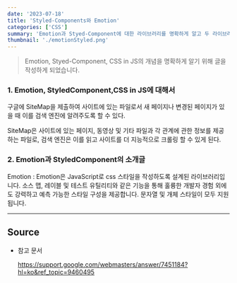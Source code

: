 ```yaml
---
date: '2023-07-18'
title: 'Styled-Components와 Emotion'
categories: ['CSS']
summary: 'Emotion과 Styed-Component에 대한 라이브러리를 명확하게 알고 두 라이브러리의 차이를 비교해봤습니다.'
thumbnail: './emotionStyled.png'
---
```


> Emotion, Styed-Component, CSS in JS의 개념을 명확하게 알기 위해 글을 작성하게 되었습니다.

### 1. Emotion, StyledComponent,CSS in JS에 대해서

구글에 SiteMap을 제출하여 사이트에 있는 파일로서 새 페이지나 변경된 페이지가 있을 때 이를 검색 엔진에 알려주도록 할 수 있다.

SiteMap은 사이트에 있는 페이지, 동영상 및 기타 파일과 각 관계에 관한 정보를 제공하는 파일로, 검색 엔진은 이를 읽고 사이트를 더 지능적으로 크롤링 할 수 있게 된다.

### 2. Emotion과 StyledComponent의 소개글

Emotion : Emotion은 JavaScript로 css 스타일을 작성하도록 설계된 라이브러리입니다. 소스 맵, 레이블 및 테스트 유틸리티와 같은 기능을 통해 훌륭한 개발자 경험 외에도 강력하고 예측 가능한 스타일 구성을 제공합니다. 문자열 및 개체 스타일이 모두 지원됩니다.

---

## Source

- 참고 문서

  [<https://support.google.com/webmasters/answer/7451184?hl=ko&ref_topic=9460495>](https://support.google.com/webmasters/answer/7451184?hl=ko&ref_topic=9460495)
